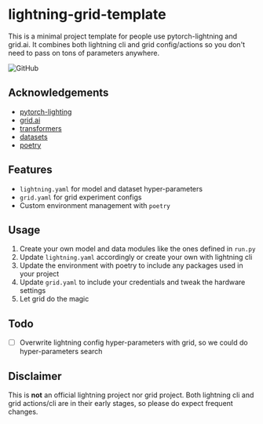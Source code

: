 # lightning-grid-template

This is a minimal project template for people use pytorch-lightning and grid.ai. It combines both lightning cli and grid config/actions so you don't need to pass on tons of parameters anywhere.

![GitHub](https://img.shields.io/github/license/ChenghaoMou/lightning-grid-template)

## Acknowledgements

-   [pytorch-lighting](https://www.pytorchlightning.ai/)
-   [grid.ai](https://www.grid.ai/)
-   [transformers](https://huggingface.co/transformers/)
-   [datasets](https://huggingface.co/docs/datasets/)
-   [poetry](https://python-poetry.org/)

## Features

-   `lightning.yaml` for model and dataset hyper-parameters
-   `grid.yaml` for grid experiment configs
-   Custom environment management with `poetry`

## Usage

1.  Create your own model and data modules like the ones defined in `run.py`
2.  Update `lightning.yaml` accordingly or create your own with lightning cli
3.  Update the environment with poetry to include any packages used in your project
4.  Update `grid.yaml` to include your credentials and tweak the hardware settings
5.  Let grid do the magic

## Todo

-   [ ] Overwrite lightning config hyper-parameters with grid, so we could do hyper-parameters search

## Disclaimer

This is **not** an official lightning project nor grid project.
Both lightning cli and grid actions/cli are in their early stages, so please do expect frequent changes.
